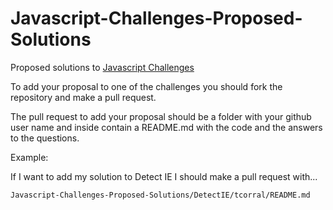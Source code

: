 Javascript-Challenges-Proposed-Solutions
========================================

Proposed solutions to [Javascript Challenges](https://github.com/tcorral/Javascript-Challenges)

To add your proposal to one of the challenges you should fork the repository and make a pull request.

The pull request to add your proposal should be a folder with your github user name and inside contain a README.md with the code and the answers to the questions.

Example:

If I want to add my solution to Detect IE I should make a pull request with...

	Javascript-Challenges-Proposed-Solutions/DetectIE/tcorral/README.md


